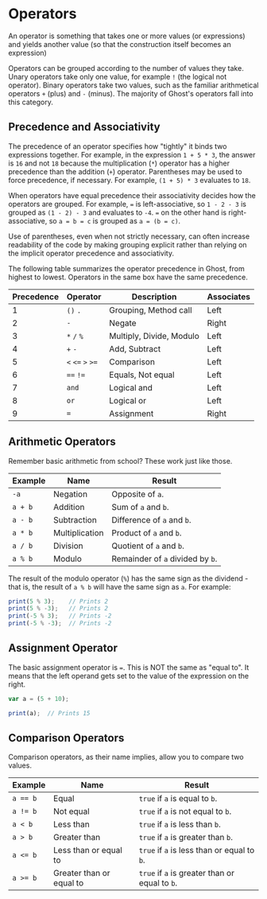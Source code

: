 # Operators

An operator is something that takes one or more values (or expressions) and yields another value (so that the construction itself becomes an expression)

Operators can be grouped according to the number of values they take. Unary operators take only one value, for example `!` (the logical not operator). Binary operators take two values, such as the familiar arithmetical operators `+` (plus) and `-` (minus). The majority of Ghost's operators fall into this category.

## Precedence and Associativity
The precedence of an operator specifies how "tightly" it binds two expressions together. For example, in the expression `1 + 5 * 3`, the answer is `16` and not `18` because the multiplication (`*`) operator has a higher precedence than the addition (`+`) operator. Parentheses may be used to force precedence, if necessary. For example, `(1 + 5) * 3` evaluates to `18`.

When operators have equal precedence their associativity decides how the operators are grouped. For example, `=` is left-associative, so `1 - 2 - 3` is grouped as `(1 - 2) - 3` and evaluates to `-4`. `=` on the other hand is right-associative, so `a = b = c` is grouped as `a = (b = c)`.

Use of parentheses, even when not strictly necessary, can often increase readability of the code by making grouping explicit rather than relying on the implicit operator precedence and associativity.

The following table summarizes the operator precedence in Ghost, from highest to lowest. Operators in the same box have the same precedence.

| Precedence | Operator | Description | Associates |
|------------|----------|-------------|------------|
| 1 | `()` `.` | Grouping, Method call | Left |
| 2 | `-` | Negate | Right |
| 3 | `*` `/` `%` | Multiply, Divide, Modulo | Left |
| 4 | `+` `-` | Add, Subtract | Left |
| 5 | `<` `<=` `>` `>=` | Comparison | Left |
| 6 | `==` `!=` | Equals, Not equal | Left |
| 7 | `and` | Logical and | Left |
| 8 | `or` | Logical or | Left |
| 9 | `=` | Assignment | Right |

## Arithmetic Operators
Remember basic arithmetic from school? These work just like those.

| Example | Name | Result |
|---------|------|--------|
| `-a` | Negation | Opposite of `a`. |
| `a + b` | Addition | Sum of `a` and `b`. |
| `a - b` | Subtraction | Difference of `a` and `b`. |
| `a * b` | Multiplication | Product of `a` and `b`. |
| `a / b` | Division | Quotient of `a` and `b`. |
| `a % b` | Modulo | Remainder of `a` divided by `b`. |

The result of the modulo operator (`%`) has the same sign as the dividend - that is, the result of `a % b` will have the same sign as `a`. For example:

```javascript
print(5 % 3);    // Prints 2
print(5 % -3);   // Prints 2
print(-5 % 3);   // Prints -2
print(-5 % -3);  // Prints -2
```

## Assignment Operator
The basic assignment operator is `=`. This is NOT the same as "equal to". It means that the left operand gets set to the value of the expression on the right.

```javascript
var a = (5 + 10);

print(a);  // Prints 15
```

## Comparison Operators
Comparison operators, as their name implies, allow you to compare two values.

| Example | Name | Result |
|---------|------|--------|
| `a == b` | Equal | `true` if `a` is equal to `b`. |
| `a != b` | Not equal | `true` if `a` is not equal to `b`. |
| `a < b` | Less than | `true` if `a` is less than `b`. |
| `a > b` | Greater than | `true` if `a` is greater than `b`. |
| `a <= b` | Less than or equal to | `true` if `a` is less than or equal to `b`. |
| `a >= b` | Greater than or equal to | `true` if `a` is greater than or equal to `b`. |